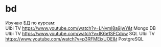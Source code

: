 # bd

Изучаю БД по курсам: <br>
Ulbi TV https://www.youtube.com/watch?v=LNvmI8a9jwY&t Mongo DB <br>
Ulbi TV https://www.youtube.com/watch?v=IK6e1SFCdow SQL
Ulbi TV https://www.youtube.com/watch?v=p3RFMEixUOE&t PostgreSQL
